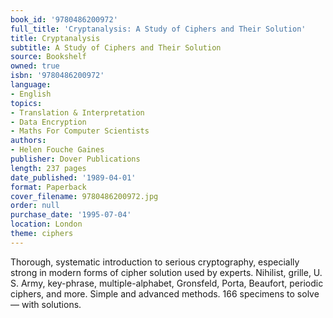 ```yaml
---
book_id: '9780486200972'
full_title: 'Cryptanalysis: A Study of Ciphers and Their Solution'
title: Cryptanalysis
subtitle: A Study of Ciphers and Their Solution
source: Bookshelf
owned: true
isbn: '9780486200972'
language:
- English
topics:
- Translation & Interpretation
- Data Encryption
- Maths For Computer Scientists
authors:
- Helen Fouche Gaines
publisher: Dover Publications
length: 237 pages
date_published: '1989-04-01'
format: Paperback
cover_filename: 9780486200972.jpg
order: null
purchase_date: '1995-07-04'
location: London
theme: ciphers
---
```

Thorough, systematic introduction to serious cryptography, especially strong in modern forms of cipher solution used by experts. Nihilist, grille, U. S. Army, key-phrase, multiple-alphabet, Gronsfeld, Porta, Beaufort, periodic ciphers, and more. Simple and advanced methods. 166 specimens to solve — with solutions.
